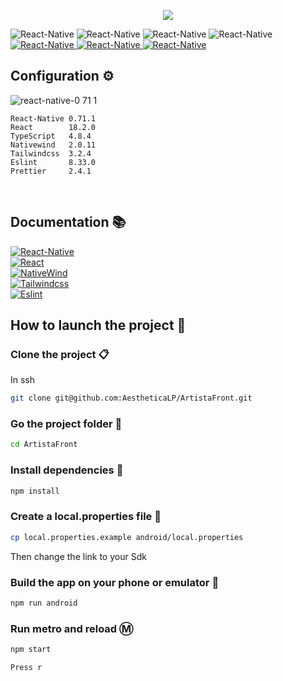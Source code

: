 <p align="center">
  <img src="https://user-images.githubusercontent.com/60774334/215721384-a3f9c1e1-85f2-4bfc-9dfb-1b25cfa49a06.png" />
</p>

<img src="https://img.shields.io/badge/React-Native-0.71.1-1f425f.svg" alt="React-Native">
<img src="https://img.shields.io/badge/React-18.2.0-1f425f.svg" alt="React-Native">
<img src="https://img.shields.io/badge/NativeWind-2.0.11-1f425f.svg" alt="React-Native">
<img src="https://img.shields.io/badge/Eslint-8.33.0-1f425f.svg" alt="React-Native">



<a href="https://github.com/AestheticaLP/ArtistaFront">
  <img src="https://img.shields.io/badge/Front-100000?style=for-the-badge&logo=github&logoColor=white" alt="React-Native">
</a>
<a href="https://github.com/AestheticaLP/ArtistaBack">
  <img src="https://img.shields.io/badge/Back-100000?style=for-the-badge&logo=github&logoColor=white" alt="React-Native">
</a>
<a href="https://github.com/AestheticaLP/ArtistaBack">
  <img src="https://user-images.githubusercontent.com/60774334/215728784-c1d4fe90-08ac-4b4e-8cb9-d941d62c559b.svg" alt="React-Native">
</a>




## Configuration ⚙️
![react-native-0 71 1](https://user-images.githubusercontent.com/60774334/215728784-c1d4fe90-08ac-4b4e-8cb9-d941d62c559b.svg)

```
React-Native 0.71.1
React        18.2.0
TypeScript   4.8.4 
Nativewind   2.0.11
Tailwindcss  3.2.4
Eslint       8.33.0
Prettier     2.4.1
 ```
 <br />
 

## Documentation 📚
<a href="https://reactnative.dev/docs/getting-started">
  <img src="https://img.shields.io/badge/React_Native-20232A?style=for-the-badge&logo=react&logoColor=61DAFB" alt="React-Native">
</a>
<br />
<a href="https://beta.reactjs.org">
  <img src="https://img.shields.io/badge/React-20232A?style=for-the-badge&logo=react&logoColor=61DAFB" alt="React">
</a>
<br />
<a href="https://nativewind.dev">
  <img src="https://img.shields.io/badge/NativeWind-0EA5E9?style=for-the-badge&logo=tailwind-css&logoColor=white" alt="NativeWind">
</a>
<br />
<a href="https://tailwindcss.com/docs/utility-first">
  <img src="https://img.shields.io/badge/Tailwind_CSS-38B2AC?style=for-the-badge&logo=tailwind-css&logoColor=white" alt="Tailwindcss">
</a>
<br />
<a href="https://eslint.org/docs/latest/use/getting-started">
  <img src="https://img.shields.io/badge/eslint-3A33D1?style=for-the-badge&logo=eslint&logoColor=white" alt="Eslint">
</a>

## How to launch the project 🚀
### Clone the project 📋
In ssh
```sh
git clone git@github.com:AestheticaLP/ArtistaFront.git
```

### Go the project folder 📂
```bash
cd ArtistaFront
```
### Install dependencies 🐡
```sh
npm install
```

### Create a local.properties file :page_facing_up:
```sh
cp local.properties.example android/local.properties
```
Then change the link to your Sdk

### Build the app on your phone or emulator 📱
```sh
npm run android
```

### Run metro and reload Ⓜ️
```sh
npm start
```
```sh
Press r
```
